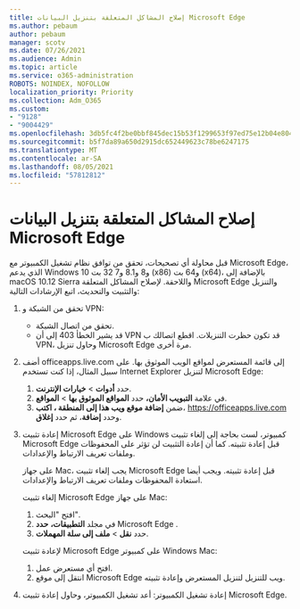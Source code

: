 ```yaml
---
title: إصلاح المشاكل المتعلقة بتنزيل البيانات Microsoft Edge
ms.author: pebaum
author: pebaum
manager: scotv
ms.date: 07/26/2021
ms.audience: Admin
ms.topic: article
ms.service: o365-administration
ROBOTS: NOINDEX, NOFOLLOW
localization_priority: Priority
ms.collection: Adm_O365
ms.custom:
- "9128"
- "9004429"
ms.openlocfilehash: 3db5fc4f2be0bbf845dec15b53f1299653f97ed75e12b04e8041de5982f5a74a
ms.sourcegitcommit: b5f7da89a650d2915dc652449623c78be6247175
ms.translationtype: MT
ms.contentlocale: ar-SA
ms.lasthandoff: 08/05/2021
ms.locfileid: "57812812"
---
```

# <a name="fix-problems-with-the-download-installation-and-update-of-microsoft-edge"></a>إصلاح المشاكل المتعلقة بتنزيل البيانات Microsoft Edge

قبل محاولة أي تصحيحات، تحقق من توافق نظام تشغيل الكمبيوتر مع Microsoft Edge، الذي يدعم Windows 10 و8 و8.1 و7 32 بت (x86) و64 بت (x64)، بالإضافة إلى macOS 10.12 Sierra واللاحقة. لإصلاح المشاكل المتعلقة Microsoft Edge والتنزيل والتثبيت والتحديث، اتبع الإرشادات التالية:

1. تحقق من الشبكة و VPN:
    - تحقق من اتصال الشبكة.
    - قد يشير الخطأ 403 إلى أن VPN قد تكون حظرت التنزيلات. اقطع اتصالك ب VPN، وحاول تنزيل Microsoft Edge مرة أخرى.
1. أضف officeapps.live.com إلى قائمة المستعرض لمواقع الويب الموثوق بها.
    على سبيل المثال، إذا كنت تستخدم Internet Explorer لتنزيل Microsoft Edge:
    1. حدد **أدوات**  >  **خيارات الإنترنت**.
    2. في علامة **التبويب الأمان،** حدد **المواقع الموثوق بها**  >  **المواقع**.
    3. ضمن **إضافة موقع ويب هذا إلى المنطقة ، اكتب**، <https://officeapps.live.com> وحدد **إضافة**، ثم حدد **إغلاق**.
1. إعادة تثبيت Microsoft Edge على Windows كمبيوتر، لست بحاجة إلى إلغاء تثبيت Microsoft Edge قبل إعادة تثبيته. كما أن إعادة التثبيت لن تؤثر على المحفوظات وملفات تعريف الارتباط والإعدادات.

    على جهاز Mac، يجب إلغاء تثبيت Microsoft Edge قبل إعادة تثبيته. ويجب أيضا استعادة المحفوظات وملفات تعريف الارتباط والإعدادات.

    إلغاء تثبيت Microsoft Edge على جهاز Mac:
    1. افتح "البحث".
    2. في مجلد **التطبيقات،** **حدد** Microsoft Edge .
    3. حدد **نقل**  >  **ملف إلى سلة المهملات**.

    لإعادة تثبيت Microsoft Edge على كمبيوتر Windows Mac:
    1. افتح أي مستعرض عمل.
    2. انتقل إلى موقع Microsoft Edge ويب للتنزيل لتنزيل المستعرض وإعادة تثبيته.
1. إعادة تشغيل الكمبيوتر: أعد تشغيل الكمبيوتر، وحاول إعادة تثبيت Microsoft Edge.

